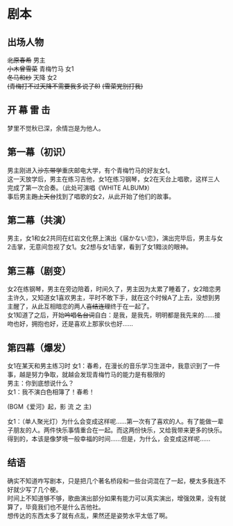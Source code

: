 # 剧本

## 出场人物
~~北原春希~~ 男主<br>
~~小木曾雪菜~~ 青梅竹马 女1<br>
~~冬马和纱~~ 天降 女2<br>
~~(青梅打不过天降不需要我多说了8)~~
~~(雪菜党别打我)~~

## 开 幕 雷 击
梦里不觉秋已深，余情岂是为他人。

## 第一幕（初识）
男主刚进入~~沙东带学~~重庆邮电大学，有个青梅竹马的好友女1。<br>
这一天放学后，男主在练习吉他，女1在练习钢琴，女2在天台上唱歌，这样三人完成了第一次合奏。（此处可演唱《WHITE ALBUM》）<br>
事后男主~~跑上天台~~找到了唱歌的女2，从此开始了他们的故事。

## 第二幕（共演）
男主，女1和女2共同在红岩文化祭上演出《届かない恋》，演出完毕后，男主与女2击掌，无意间忽视了女1。女2想与女1击掌，看到了女1黯淡的眼神。<br>


## 第三幕（剧变）
女2在练钢琴，男主在旁边陪着，时间久了，男主因为太累了睡着了，女2暗恋男主许久，又知道女1喜欢男主，平时不敢下手，就在这个时候A了上去，没想到男主醒了，从此互相暗恋的两人~~喜结连理~~终于在一起了。<br>
女1知道了之后，开始~~吟唱名台词~~自白：是我，是我先，明明都是我先来的……接吻也好，拥抱也好，还是喜欢上那家伙也好……<br>

## 第四幕（爆发）
女1在某天和男主练习时
女1：春希，在漫长的音乐学习生涯中，我意识到了一件事，越是努力争取，就越会发现青梅竹马的能力是有极限的<br>
男主：你到底想说什么？<br>
女1：我不演白色相簿了！春希！<br>

(BGM《爱河》起，影 流 之 主)

女1：（单人聚光灯）为什么会变成这样呢……第一次有了喜欢的人。有了能做一辈子朋友的人。两件快乐事情重合在一起。而这两份快乐，又给我带来更多的快乐。得到的，本该是像梦境一般幸福的时间……但是，为什么，会变成这样呢……

## 结语
确实不知道咋写剧本，只是把几个著名桥段和一些台词混在了一起，梗太多我连不好就少写了几个梗。<br>
时间上不知道够不够，歌曲演出部分如果有能力可以真实演出，增强效果，没有就算了，毕竟我们也不是什么吉他社。<br>
想传达的东西太多了就有点乱，果然还是姿势水平太低了啊。<br>

  
